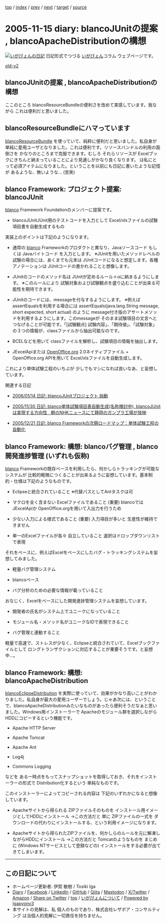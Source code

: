[top](../index.html) 
 / [index](index.html) 
 / [prev](ig051113.html) 
 / [next](ig051116.html) 
 / [target](https://www.igapyon.jp/igapyon/diary/2005/ig051115.html) 
 / [source](https://github.com/igapyon/diary/blob/master/2005/ig051115.src.md) 

2005-11-15 diary: blancoJUnitの提案 , blancoApacheDistributionの構想
=====================================================================================================
[![いがぴょんの日記](https://www.igapyon.jp/igapyon/diary/images/iga202308_64.jpg "いがぴょん")](https://www.igapyon.jp/igapyon/diary/memo/memoigapyon.html) 日記形式でつづる [いがぴょん](https://www.igapyon.jp/igapyon/diary/memo/memoigapyon.html)コラム ウェブページです。

[old-v2](ig051115-orig.html)

## blancoJUnitの提案 , blancoApacheDistributionの構想

ここのところ blancoResourceBundleの便利さを改めて実感しています。我ながら これは便利だと思いました。


## blancoResourceBundleにハマっています

[blancoResourceBundle](https://www.igapyon.jp/blanco/blancoresourcebundle.html) を使っていて、純粋に便利だと思いました。私自身が 単純に愛用ユーザとなりました。これは便利です。リソースバンドルの利用の面倒さを かなりのところまで克服できます。むしろ それらリソースが Excelブックにきちんと納まっていることにより見通しがかなり良くなります。 は私にとって必須アイテムになりました。ということを以前にも日記に書いたような記憶が あるような、無いような… (苦笑)

## blanco Framework: プロジェクト提案: blancoJUnit

[blanco](https://www.igapyon.jp/blanco/blanco.ja.html) Framework Foundationのメンバーに提案です。

* blancoJUnitJUnit用のテストコードを入力として Excel/xlsファイルの試験項目書を自動生成するもの

実装上のポイントは下記のようになります。

* 通常の [blanco](https://www.igapyon.jp/blanco/blanco.ja.html) Frameworkのプロダクトと異なり、Javaソースコード もしくは Javaバイトコード を入力とします。
  ※JUnitを用いたメソッドレベルの試験の場合には、あくまでも元本は JUnitコードになると想定します。各種アノテーションは JUnitコードの書かれることと想像します。
  
* JUnitのコードのメソッド名は JUnitが定めるルール＋αに納まるようにします。
  ※このルールにより 試験対象および試験観点を盛り込むことが出来る可能性を期待できます。
  
* JUnitのコードには、messageを付与するようにします。
  ※例えば assertEqualsを利用する場合には assertEquals(java.lang.String message, short
  expected, short actual) のように message付き版のアサートメソッドを利用するようにします。このmessageが
  そのまま試験項目の文言へとつなげることが可能です。「[試験観点] 試験内容」、「期待値」、「試験対象」の３つの情報が、classファイルから抽出可能なのです。
  
* BCELなどを用いて classファイルを解析し、試験項目の情報を抽出します。
  
* JExcelApiまたは [OpenOffice.org](http://ja.openoffice.org/) 2.0ネイティブファイル + OpenOffice.org
  APIを用いて Excel/xlsファイルを自動生成します。

これにより単体試験工程のいちぶが 少しでもマシになれば良いなあ、と妄想しています。

関連する日記

* [2006/01/14 日記: blancoJUnitプロジェクト 始動](../2006/ig060114.html)
  
* [2005/11/30 日記: blanco単体試験項目表自動生成(名称検討中), blancoJUnitは実現する方向性 , 朝のNHKニュースにて静岡のガンプラ工場が放映](ig051130.html)
  
* [2005/12/21 日記: blanco Frameworkの次期ロードマップ：単体試験工程の自動化](ig051221.html)

## blanco Framework: 構想: blancoバグ管理 , blanco開発進捗管理 (いずれも仮称)

[blanco](https://www.igapyon.jp/blanco/blanco.ja.html) Frameworkの既存ベースを利用したら、何かしらトラッキングが可能なシステムが 比較的軽微につくることが出来るように妄想しています。基本制約・仕様は下記のようなものです。

* Eclipseと統合されていること
  ※代替パスとしてAntタスクは可
  
* マクロを全く含まない Excelファイルであること (重要)
  blancoでは JExcelApiか OpenOffice.orgを用いて入出力を行うため
  
* 少ない入力による様式であること (重要)
  入力項目が多いと 生産性が維持できません
  
* 単一のExcelファイルが各々 自立していること
  選択はドロップダウンリストで表現

それをベースに、例えばExcelをベースにしたバグ・トラッキングシステムを妄想してみました。

* 軽量バグ管理システム
  
* blancoベース
  
* バグ分析のための必要な情報が載っていること

おなじく、Excelをベースにした開発進捗管理システムを妄想しています。

* 開発者の氏名がシステム上でユニークになっていること
  
* モジュール名・メソッド名がユニークなIDで表現できること
  
* バグ管理と連動すること

軽量で高速で、ストレスが少なく、Eclipseと統合されていて、Excelブックファイルとして ロングトランザクションに対応することが重要そうです。と妄想中…。

## blanco Framework: 構想: blancoApacheDistribution

[blancoEclipseDistribution](https://www.igapyon.jp/blanco/blancoeclipsedistribution.html) を実際に使っていて、効果がかなり高いことがわかりました。私自身が最大の愛用ユーザーでしょう。じゃあ次には、ということで、blancoApacheDistributionみたいなものがあったら便利そうだなぁと思いました。Windows用インストーラーで Apacheのモジュール群を選択しながらHDDにコピーするという機能です。

* Apache HTTP Server
  
* Apache Tomcat
  
* Apache Ant
  
* Log4j
  
* Commons Logging

などを ある一時点をもってスナップショットを取得しておき、それをインストーラーの形式で Distribution化するという 単純なものです。

このインストーラーによってコピーされる内容は 下記のいずれかになると想像しています。

* Apacheサイトから得られる ZIPファイルそのものを インストール用イメージとしてHDDにインストール
  →この方法だと 単に ZIPファイルの一式を ダウンロードの代わりにインストールする、という利用イメージになります。
  
* Apacheサイトから得られたZIPファイルを、何かしらのルールを元に解凍しながらHDDにインストール
  →この方法だと Tomcatのようなものを まじめに (Windows NTサービスとして登録などの) インストールをする必要が出てきてしまいます。


----------------------------------------------------------------------------------------------------

## この日記について

* ホームページ更新者: 伊賀 敏樹 / Tosiki Iga
* [Diary](https://www.igapyon.jp/igapyon/diary/) / [Facebook](https://www.facebook.com/igapyon) / [LinkedIn](https://www.linkedin.com/in/toshikiiga) / [GitHub](https://github.com/igapyon) / [Qiita](https://qiita.com/igapyon) / [Mastodon](https://social.vivaldi.net/@igapyon) / [X/Twitter](https://twitter.com/ToshikiIga) / [Amazon](https://www.amazon.co.jp/%E4%BC%8A%E8%B3%80-%E6%95%8F%E6%A8%B9/e/B004LTQWCQ) / 
[Share on Twitter](https://twitter.com/intent/tweet?hashtags=igapyon%2Cdiary%2C%E3%81%84%E3%81%8C%E3%81%B4%E3%82%87%E3%82%93&text=blancoJUnit%E3%81%AE%E6%8F%90%E6%A1%88+%2C+blancoApacheDistribution%E3%81%AE%E6%A7%8B%E6%83%B3&url=https%3A%2F%2Fwww.igapyon.jp%2Figapyon%2Fdiary%2F2005%2Fig051115.html) / [top](../index.html) / [いがぴょんについて](https://www.igapyon.jp/igapyon/diary/memo/memoigapyon.html) / [Powered by Igapyonv3](https://github.com/igapyon/igapyonv3)
* 本サイトの見解は、私 個人のものであり、株式会社レザボア・コンサルティング は当個人的見解に一切責任を持ちません。 
